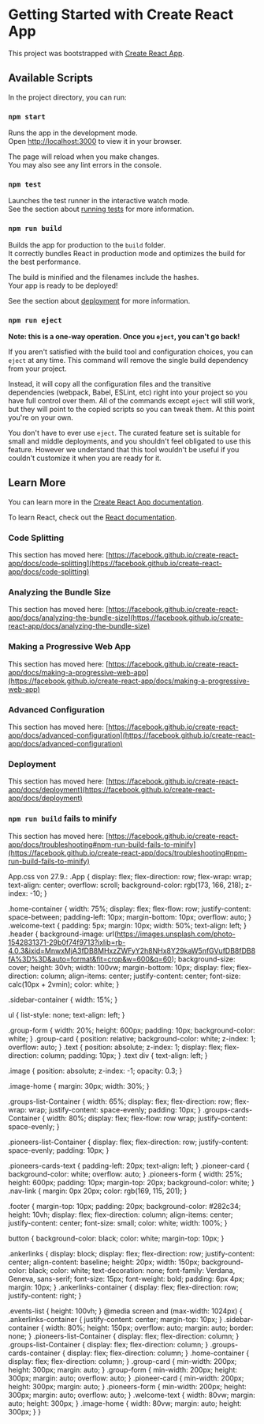  <!--<div className="image">
        <img
          style={{ width: "300px", height: "340px", borderRadius: "20px" }}
          src={group.img}
          alt="Logo of the group"
        /> -->

# Getting Started with Create React App

This project was bootstrapped with [Create React App](https://github.com/facebook/create-react-app).

## Available Scripts

In the project directory, you can run:

### `npm start`

Runs the app in the development mode.\
Open [http://localhost:3000](http://localhost:3000) to view it in your browser.

The page will reload when you make changes.\
You may also see any lint errors in the console.

### `npm test`

Launches the test runner in the interactive watch mode.\
See the section about [running tests](https://facebook.github.io/create-react-app/docs/running-tests) for more information.

### `npm run build`

Builds the app for production to the `build` folder.\
It correctly bundles React in production mode and optimizes the build for the best performance.

The build is minified and the filenames include the hashes.\
Your app is ready to be deployed!

See the section about [deployment](https://facebook.github.io/create-react-app/docs/deployment) for more information.

### `npm run eject`

**Note: this is a one-way operation. Once you `eject`, you can't go back!**

If you aren't satisfied with the build tool and configuration choices, you can `eject` at any time. This command will remove the single build dependency from your project.

Instead, it will copy all the configuration files and the transitive dependencies (webpack, Babel, ESLint, etc) right into your project so you have full control over them. All of the commands except `eject` will still work, but they will point to the copied scripts so you can tweak them. At this point you're on your own.

You don't have to ever use `eject`. The curated feature set is suitable for small and middle deployments, and you shouldn't feel obligated to use this feature. However we understand that this tool wouldn't be useful if you couldn't customize it when you are ready for it.

## Learn More

You can learn more in the [Create React App documentation](https://facebook.github.io/create-react-app/docs/getting-started).

To learn React, check out the [React documentation](https://reactjs.org/).

### Code Splitting

This section has moved here: [https://facebook.github.io/create-react-app/docs/code-splitting](https://facebook.github.io/create-react-app/docs/code-splitting)

### Analyzing the Bundle Size

This section has moved here: [https://facebook.github.io/create-react-app/docs/analyzing-the-bundle-size](https://facebook.github.io/create-react-app/docs/analyzing-the-bundle-size)

### Making a Progressive Web App

This section has moved here: [https://facebook.github.io/create-react-app/docs/making-a-progressive-web-app](https://facebook.github.io/create-react-app/docs/making-a-progressive-web-app)

### Advanced Configuration

This section has moved here: [https://facebook.github.io/create-react-app/docs/advanced-configuration](https://facebook.github.io/create-react-app/docs/advanced-configuration)

### Deployment

This section has moved here: [https://facebook.github.io/create-react-app/docs/deployment](https://facebook.github.io/create-react-app/docs/deployment)

### `npm run build` fails to minify

This section has moved here: [https://facebook.github.io/create-react-app/docs/troubleshooting#npm-run-build-fails-to-minify](https://facebook.github.io/create-react-app/docs/troubleshooting#npm-run-build-fails-to-minify)

App.css von 27.9.:
.App {
display: flex;
flex-direction: row;
flex-wrap: wrap;
text-align: center;
overflow: scroll;
background-color: rgb(173, 166, 218);
z-index: -10;
}

.home-container {
width: 75%;
display: flex;
flex-flow: row;
justify-content: space-between;
padding-left: 10px;
margin-bottom: 10px;
overflow: auto;
}
.welcome-text {
padding: 5px;
margin: 10px;
width: 50%;
text-align: left;
}
.header {
background-image: url(https://images.unsplash.com/photo-1542831371-29b0f74f9713?ixlib=rb-4.0.3&ixid=MnwxMjA3fDB8MHxzZWFyY2h8NHx8Y29kaW5nfGVufDB8fDB8fA%3D%3D&auto=format&fit=crop&w=600&q=60);
background-size: cover;
height: 30vh;
width: 100vw;
margin-bottom: 10px;
display: flex;
flex-direction: column;
align-items: center;
justify-content: center;
font-size: calc(10px + 2vmin);
color: white;
}

.sidebar-container {
width: 15%;
}

ul {
list-style: none;
text-align: left;
}

.group-form {
width: 20%;
height: 600px;
padding: 10px;
background-color: white;
}
.group-card {
position: relative;
background-color: white;
z-index: 1;
overflow: auto;
}
.text {
position: absolute;
z-index: 1;
display: flex;
flex-direction: column;
padding: 10px;
}
.text div {
text-align: left;
}

.image {
position: absolute;
z-index: -1;
opacity: 0.3;
}

.image-home {
margin: 30px;
width: 30%;
}

.groups-list-Container {
width: 65%;
display: flex;
flex-direction: row;
flex-wrap: wrap;
justify-content: space-evenly;
padding: 10px;
}
.groups-cards-Container {
width: 80%;
display: flex;
flex-flow: row wrap;
justify-content: space-evenly;
}

.pioneers-list-Container {
display: flex;
flex-direction: row;
justify-content: space-evenly;
padding: 10px;
}

.pioneers-cards-text {
padding-left: 20px;
text-align: left;
}
.pioneer-card {
background-color: white;
overflow: auto;
}
.pioneers-form {
width: 25%;
height: 600px;
padding: 10px;
margin-top: 20px;
background-color: white;
}
.nav-link {
margin: 0px 20px;
color: rgb(169, 115, 201);
}

.footer {
margin-top: 10px;
padding: 20px;
background-color: #282c34;
height: 10vh;
display: flex;
flex-direction: column;
align-items: center;
justify-content: center;
font-size: small;
color: white;
width: 100%;
}

button {
background-color: black;
color: white;
margin-top: 10px;
}

.ankerlinks {
display: block;
display: flex;
flex-direction: row;
justify-content: center;
align-content: baseline;
height: 20px;
width: 150px;
background-color: black;
color: white;
text-decoration: none;
font-family: Verdana, Geneva, sans-serif;
font-size: 15px;
font-weight: bold;
padding: 6px 4px;
margin: 10px;
}
.ankerlinks-container {
display: flex;
flex-direction: row;
justify-content: right;
}

.events-list {
height: 100vh;
}
@media screen and (max-width: 1024px) {
.ankerlinks-container {
justify-content: center;
margin-top: 10px;
}
.sidebar-container {
width: 80%;
height: 150px;
overflow: auto;
margin: auto;
border: none;
}
.pioneers-list-Container {
display: flex;
flex-direction: column;
}
.groups-list-Container {
display: flex;
flex-direction: column;
}
.groups-cards-container {
display: flex;
flex-direction: column;
}
.home-container {
display: flex;
flex-direction: column;
}
.group-card {
min-width: 200px;
height: 300px;
margin: auto;
}
.group-form {
min-width: 200px;
height: 300px;
margin: auto;
overflow: auto;
}
.pioneer-card {
min-width: 200px;
height: 300px;
margin: auto;
}
.pioneers-form {
min-width: 200px;
height: 300px;
margin: auto;
overflow: auto;
}
.welcome-text {
width: 80vw;
margin: auto;
height: 300px;
}
.image-home {
width: 80vw;
margin: auto;
height: 300px;
}
}
